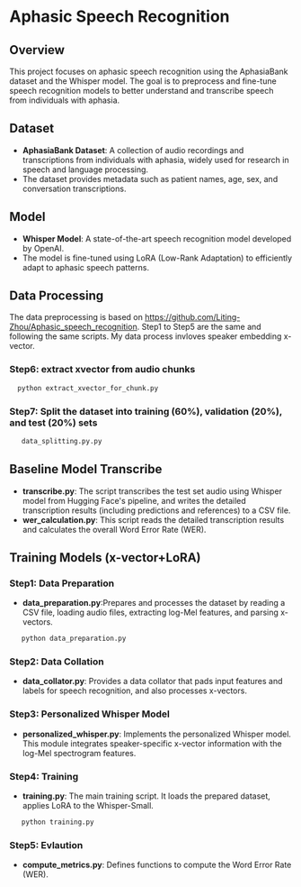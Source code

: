 # Aphasic Speech Recognition

## Overview
This project focuses on aphasic speech recognition using the AphasiaBank dataset and the Whisper model. The goal is to preprocess and fine-tune speech recognition models to better understand and transcribe speech from individuals with aphasia.

## Dataset
- **AphasiaBank Dataset**: A collection of audio recordings and transcriptions from individuals with aphasia, widely used for research in speech and language processing.
- The dataset provides metadata such as patient names, age, sex, and conversation transcriptions.

## Model
- **Whisper Model**: A state-of-the-art speech recognition model developed by OpenAI.
- The model is fine-tuned using LoRA (Low-Rank Adaptation) to efficiently adapt to aphasic speech patterns.

## Data Processing
The data preprocessing is based on https://github.com/Liting-Zhou/Aphasic_speech_recognition. Step1 to Step5 are the same and following the same scripts. My data process invloves speaker embedding x-vector.
### Step6: extract xvector from audio chunks
 ```bash
   python extract_xvector_for_chunk.py
 ```
### Step7: Split the dataset into training (60%), validation (20%), and test (20%) sets
```bash
   data_splitting.py.py
 ```

## Baseline Model Transcribe
- **transcribe.py**: The script transcribes the test set audio using Whisper model from Hugging Face's pipeline, and writes the detailed transcription results (including predictions and references) to a CSV file.
- **wer_calculation.py**: This script reads the detailed transcription results and calculates the overall Word Error Rate (WER).

## Training Models (x-vector+LoRA)
### Step1:  Data Preparation
- **data_preparation.py**:Prepares and processes the dataset by reading a CSV file, loading audio files, extracting log-Mel features, and parsing x-vectors.
```bash
   python data_preparation.py
 ```
### Step2: Data Collation
- **data_collator.py**: Provides a data collator that pads input features and labels for speech recognition, and also processes x-vectors.
  
### Step3: Personalized Whisper Model
- **personalized_whisper.py**: Implements the personalized Whisper model. This module integrates speaker-specific x-vector information with the log-Mel spectrogram features.
### Step4: Training
- **training.py**: The main training script. It loads the prepared dataset, applies LoRA to the Whisper-Small.
```bash
   python training.py
 ```
### Step5: Evlaution
- **compute_metrics.py**: Defines functions to compute the Word Error Rate (WER).





  
